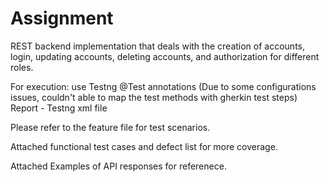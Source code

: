 # Assignment
REST backend implementation that deals with the creation of accounts, login, updating accounts, deleting accounts, and authorization for different roles.

For execution: use Testng @Test annotations 
(Due to some configurations issues, couldn't able to map the test methods with gherkin test steps)
Report - Testng xml file

Please refer to the feature file for test scenarios.

Attached functional test cases and defect list for more coverage.

Attached Examples of API responses for referenece.

